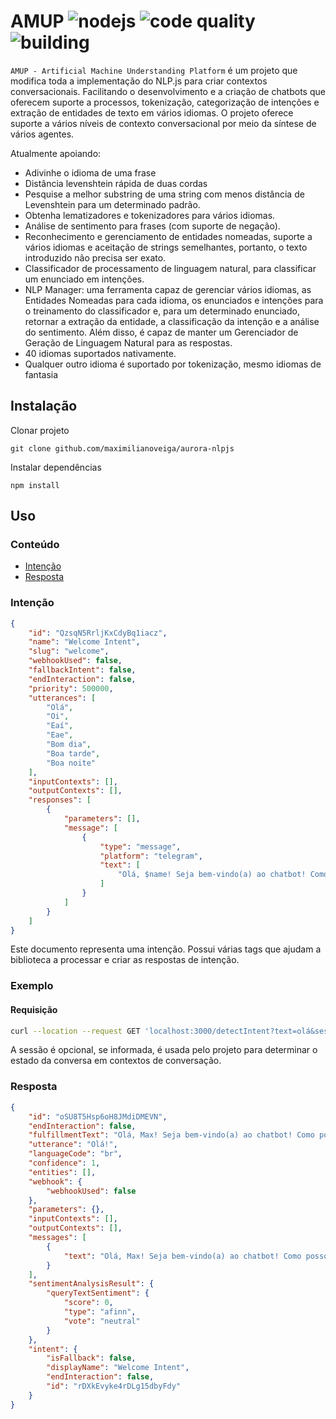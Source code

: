 # AMUP ![nodejs](https://img.shields.io/badge/nodejs-v16.8.0-blue) ![code quality](https://img.shields.io/badge/code%20quality-A-green) ![building](https://img.shields.io/badge/building-passing-blue)

`AMUP - Artificial Machine Understanding Platform` é um projeto que modifica toda a implementação do NLP.js para criar contextos conversacionais. Facilitando o desenvolvimento e a criação de chatbots que oferecem suporte a processos, tokenização, categorização de intenções e extração de entidades de texto em vários idiomas. O projeto oferece suporte a vários níveis de contexto conversacional por meio da síntese de vários agentes.

Atualmente apoiando:

-   Adivinhe o idioma de uma frase
-   Distância levenshtein rápida de duas cordas
-   Pesquise a melhor substring de uma string com menos distância de Levenshtein para um determinado padrão.
-   Obtenha lematizadores e tokenizadores para vários idiomas.
-   Análise de sentimento para frases (com suporte de negação).
-   Reconhecimento e gerenciamento de entidades nomeadas, suporte a vários idiomas e aceitação de strings semelhantes, portanto, o texto introduzido não precisa ser exato.
-   Classificador de processamento de linguagem natural, para classificar um enunciado em intenções.
-   NLP Manager: uma ferramenta capaz de gerenciar vários idiomas, as Entidades Nomeadas para cada idioma, os enunciados e intenções para o treinamento do classificador e, para um determinado enunciado, retornar a extração da entidade, a classificação da intenção e a análise do sentimento. Além disso, é capaz de manter um Gerenciador de Geração de Linguagem Natural para as respostas.
-   40 idiomas suportados nativamente.
-   Qualquer outro idioma é suportado por tokenização, mesmo idiomas de fantasia

## Instalação

Clonar projeto

```console
git clone github.com/maximilianoveiga/aurora-nlpjs
```

Instalar dependências

```console
npm install
```

## Uso

### Conteúdo

-   [Intenção](#intenção)
-   [Resposta](#resposta)

### Intenção

```json
{
    "id": "QzsqN5RrljKxCdyBq1iacz",
    "name": "Welcome Intent",
    "slug": "welcome",
    "webhookUsed": false,
    "fallbackIntent": false,
    "endInteraction": false,
    "priority": 500000,
    "utterances": [
        "Olá",
        "Oi",
        "Eaí",
        "Eae",
        "Bom dia",
        "Boa tarde",
        "Boa noite"
    ],
    "inputContexts": [],
    "outputContexts": [],
    "responses": [
        {
            "parameters": [],
            "message": [
                {
                    "type": "message",
                    "platform": "telegram",
                    "text": [
                        "Olá, $name! Seja bem-vindo(a) ao chatbot! Como posso te ajudar hoje?"
                    ]
                }
            ]
        }
    ]
}
```

Este documento representa uma intenção. Possui várias tags que ajudam a biblioteca a processar e criar as respostas de intenção.

### Exemplo

#### Requisição

```bash
curl --location --request GET 'localhost:3000/detectIntent?text=olá&sessionId=xbwpe1ns8XyDbQBZ35Jp3r'
```

A sessão é opcional, se informada, é usada pelo projeto para determinar o estado da conversa em contextos de conversação.

### Resposta

```json
{
    "id": "oSU8T5Hsp6oH8JMdiDMEVN",
    "endInteraction": false,
    "fulfillmentText": "Olá, Max! Seja bem-vindo(a) ao chatbot! Como posso te ajudar hoje?",
    "utterance": "Olá!",
    "languageCode": "br",
    "confidence": 1,
    "entities": [],
    "webhook": {
        "webhookUsed": false
    },
    "parameters": {},
    "inputContexts": [],
    "outputContexts": [],
    "messages": [
        {
            "text": "Olá, Max! Seja bem-vindo(a) ao chatbot! Como posso te ajudar hoje?"
        }
    ],
    "sentimentAnalysisResult": {
        "queryTextSentiment": {
            "score": 0,
            "type": "afinn",
            "vote": "neutral"
        }
    },
    "intent": {
        "isFallback": false,
        "displayName": "Welcome Intent",
        "endInteraction": false,
        "id": "rDXkEvyke4rDLg15dbyFdy"
    }
}
```
